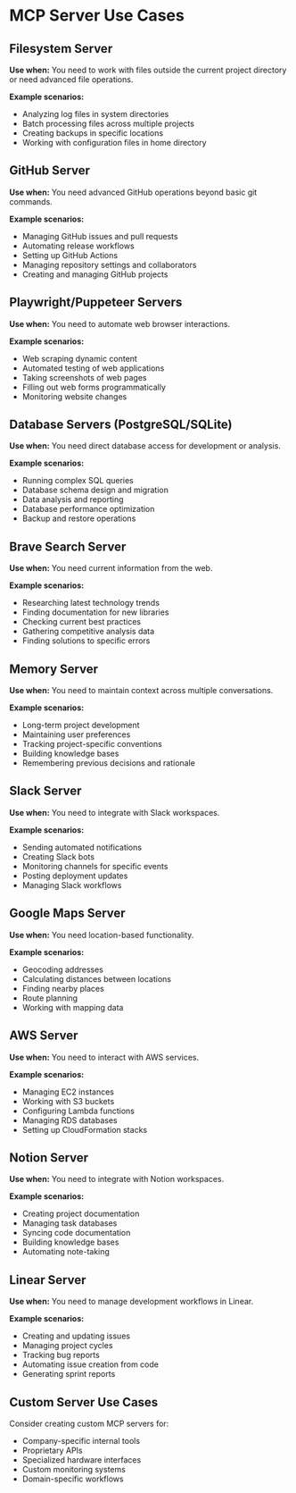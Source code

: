 # MCP Server Use Cases

## Filesystem Server
**Use when:** You need to work with files outside the current project directory or need advanced file operations.

**Example scenarios:**
- Analyzing log files in system directories
- Batch processing files across multiple projects
- Creating backups in specific locations
- Working with configuration files in home directory

## GitHub Server
**Use when:** You need advanced GitHub operations beyond basic git commands.

**Example scenarios:**
- Managing GitHub issues and pull requests
- Automating release workflows
- Setting up GitHub Actions
- Managing repository settings and collaborators
- Creating and managing GitHub projects

## Playwright/Puppeteer Servers
**Use when:** You need to automate web browser interactions.

**Example scenarios:**
- Web scraping dynamic content
- Automated testing of web applications
- Taking screenshots of web pages
- Filling out web forms programmatically
- Monitoring website changes

## Database Servers (PostgreSQL/SQLite)
**Use when:** You need direct database access for development or analysis.

**Example scenarios:**
- Running complex SQL queries
- Database schema design and migration
- Data analysis and reporting
- Database performance optimization
- Backup and restore operations

## Brave Search Server
**Use when:** You need current information from the web.

**Example scenarios:**
- Researching latest technology trends
- Finding documentation for new libraries
- Checking current best practices
- Gathering competitive analysis data
- Finding solutions to specific errors

## Memory Server
**Use when:** You need to maintain context across multiple conversations.

**Example scenarios:**
- Long-term project development
- Maintaining user preferences
- Tracking project-specific conventions
- Building knowledge bases
- Remembering previous decisions and rationale

## Slack Server
**Use when:** You need to integrate with Slack workspaces.

**Example scenarios:**
- Sending automated notifications
- Creating Slack bots
- Monitoring channels for specific events
- Posting deployment updates
- Managing Slack workflows

## Google Maps Server
**Use when:** You need location-based functionality.

**Example scenarios:**
- Geocoding addresses
- Calculating distances between locations
- Finding nearby places
- Route planning
- Working with mapping data

## AWS Server
**Use when:** You need to interact with AWS services.

**Example scenarios:**
- Managing EC2 instances
- Working with S3 buckets
- Configuring Lambda functions
- Managing RDS databases
- Setting up CloudFormation stacks

## Notion Server
**Use when:** You need to integrate with Notion workspaces.

**Example scenarios:**
- Creating project documentation
- Managing task databases
- Syncing code documentation
- Building knowledge bases
- Automating note-taking

## Linear Server
**Use when:** You need to manage development workflows in Linear.

**Example scenarios:**
- Creating and updating issues
- Managing project cycles
- Tracking bug reports
- Automating issue creation from code
- Generating sprint reports

## Custom Server Use Cases

Consider creating custom MCP servers for:
- Company-specific internal tools
- Proprietary APIs
- Specialized hardware interfaces
- Custom monitoring systems
- Domain-specific workflows